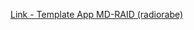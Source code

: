 [Link - Template App MD-RAID (radiorabe)](https://github.com/radiorabe/rabe-zabbix/tree/master/app/MD-RAID)
